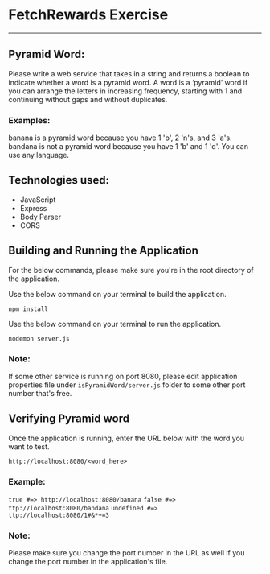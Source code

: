 # FetchRewards Exercise

---

## Pyramid Word:

Please write a web service that takes in a string and returns a boolean to indicate whether a word is a pyramid word. A word is a ‘pyramid’ word if you can arrange the letters in increasing frequency, starting with 1 and continuing without gaps and without duplicates.

### Examples:

banana is a pyramid word because you have 1 'b', 2 'n's, and 3 'a's.
bandana is not a pyramid word because you have 1 'b' and 1 'd'.
You can use any language.

## Technologies used:

-   JavaScript
-   Express
-   Body Parser
-   CORS

## Building and Running the Application

For the below commands, please make sure you're in the root directory of the application.

Use the below command on your terminal to build the application.

`npm install`

Use the below command on your terminal to run the application.

`nodemon server.js`

### Note:

If some other service is running on port 8080, please edit application properties file under `isPyramidWord/server.js` folder to some other port number that's free.

## Verifying Pyramid word

Once the application is running, enter the URL below with the word you want to test.

`http://localhost:8080/<word_here>`

### Example:

`true #=> http://localhost:8080/banana`
`false #=> ttp://localhost:8080/bandana`
`undefined #=> ttp://localhost:8080/1#&*+=3`

### Note:

Please make sure you change the port number in the URL as well if you change the port number in the application's file.
